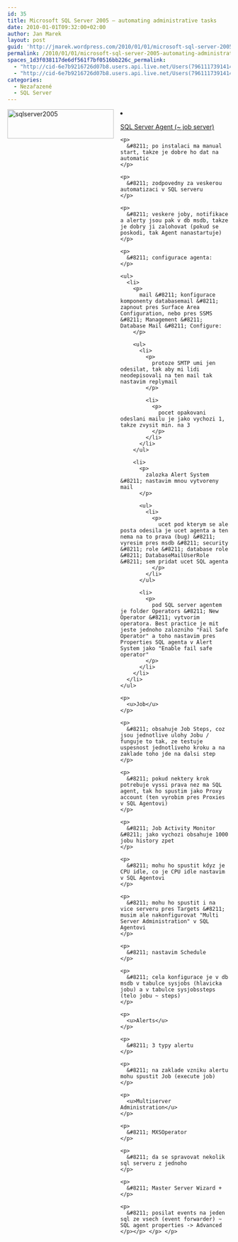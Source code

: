 ```yaml
---
id: 35
title: Microsoft SQL Server 2005 – automating administrative tasks
date: 2010-01-01T09:32:00+02:00
author: Jan Marek
layout: post
guid: 'http://jmarek.wordpress.com/2010/01/01/microsoft-sql-server-2005-%e2%80%93-automating-administrative-tasks'
permalink: /2010/01/01/microsoft-sql-server-2005-automating-administrative-tasks/
spaces_1d3f038117de6df561f7bf0516bb226c_permalink:
  - "http://cid-6e7b9216726d07b8.users.api.live.net/Users(7961117391414167480)/Blogs('6E7B9216726D07B8!242')/Entries('6E7B9216726D07B8!320')?authkey=EpZNAU0huAk%24"
  - "http://cid-6e7b9216726d07b8.users.api.live.net/Users(7961117391414167480)/Blogs('6E7B9216726D07B8!242')/Entries('6E7B9216726D07B8!320')?authkey=EpZNAU0huAk%24"
categories:
  - Nezařazené
  - SQL Server
---
```

<div id="msgcns!6E7B9216726D07B8!320" class="bvMsg">
  <p>
    <a href="http://janmarek.eu/wp-content/uploads/2010/10/sqlserver20055b55d.png" rel="WLPP"><img style="border-bottom:0;border-left:0;display:inline;border-top:0;border-right:0;margin:0 15px 0 0;" title="sqlserver2005" border="0" alt="sqlserver2005" align="left" src="http://janmarek.eu/wp-content/uploads/2010/10/sqlserver20055b55d.png?w=290" width="240" height="66" /></a>
  </p>
  
  <li>
    <p>
      <u>SQL Server Agent (~ job server)</u>
    </p>
    
    <p>
      &#8211; po instalaci ma manual start, takze je dobre ho dat na automatic
    </p>
    
    <p>
      &#8211; zodpovedny za veskerou automatizaci v SQL serveru
    </p>
    
    <p>
      &#8211; veskere joby, notifikace a alerty jsou pak v db msdb, takze je dobry ji zalohovat (pokud se poskodi, tak Agent nanastartuje)
    </p>
    
    <p>
      &#8211; configurace agenta:
    </p>
    
    <ul>
      <li>
        <p>
          mail &#8211; konfigurace komponenty databasemail &#8211; zapnout pres Surface Area Configuration, nebo pres SSMS &#8211; Management &#8211; Database Mail &#8211; Configure:
        </p>
        
        <ul>
          <li>
            <p>
              protoze SMTP umi jen odesilat, tak aby mi lidi neodepisovali na ten mail tak nastavim replymail
            </p>
            
            <li>
              <p>
                pocet opakovani odeslani mailu je jako vychozi 1, takze zvysit min. na 3
              </p>
            </li>
          </li>
        </ul>
        
        <li>
          <p>
            zalozka Alert System &#8211; nastavim mnou vytvoreny mail
          </p>
          
          <ul>
            <li>
              <p>
                ucet pod kterym se ale posta odesila je ucet agenta a ten nema na to prava (bug) &#8211; vyresim pres msdb &#8211; security &#8211; role &#8211; database role &#8211; DatabaseMailUserRole &#8211; sem pridat ucet SQL agenta
              </p>
            </li>
          </ul>
          
          <li>
            <p>
              pod SQL server agentem je folder Operators &#8211; New Operator &#8211; vytvorim operatora. Best practice je mit jeste jednoho zalozniho "Fail Safe Operator" a toho nastavim pres Properties SQL agenta v Alert System jako "Enable fail safe operator"
            </p>
          </li>
        </li>
      </li>
    </ul>
    
    <p>
      <u>Job</u>
    </p>
    
    <p>
      &#8211; obsahuje Job Steps, coz jsou jednotlive ulohy Jobu / funguje to tak, ze testuje uspesnost jednotliveho kroku a na zaklade toho jde na dalsi step
    </p>
    
    <p>
      &#8211; pokud nektery krok potrebuje vyssi prava nez ma SQL agent, tak ho spustim jako Proxy account (ten vyrobim pres Proxies v SQL Agentovi)
    </p>
    
    <p>
      &#8211; Job Activity Monitor &#8211; jako vychozi obsahuje 1000 jobu history zpet
    </p>
    
    <p>
      &#8211; mohu ho spustit kdyz je CPU idle, co je CPU idle nastavim v SQL Agentovi
    </p>
    
    <p>
      &#8211; mohu ho spustit i na vice serveru pres Targets &#8211; musim ale nakonfigurovat "Multi Server Administration" v SQL Agentovi
    </p>
    
    <p>
      &#8211; nastavim Schedule
    </p>
    
    <p>
      &#8211; cela konfigurace je v db msdb v tabulce sysjobs (hlavicka jobu) a v tabulce sysjobssteps (telo jobu ~ steps)
    </p>
    
    <p>
      <u>Alerts</u>
    </p>
    
    <p>
      &#8211; 3 typy alertu
    </p>
    
    <p>
      &#8211; na zaklade vzniku alertu mohu spustit Job (execute job)
    </p>
    
    <p>
      <u>Multiserver Administration</u>
    </p>
    
    <p>
      &#8211; MXSOperator
    </p>
    
    <p>
      &#8211; da se spravovat nekolik sql serveru z jednoho
    </p>
    
    <p>
      &#8211; Master Server Wizard +
    </p>
    
    <p>
      &#8211; posilat events na jeden sql ze vsech (event forwarder) ~ SQL agent properties -> Advanced
    </p></p> </p> </p>
  </li>
</div>